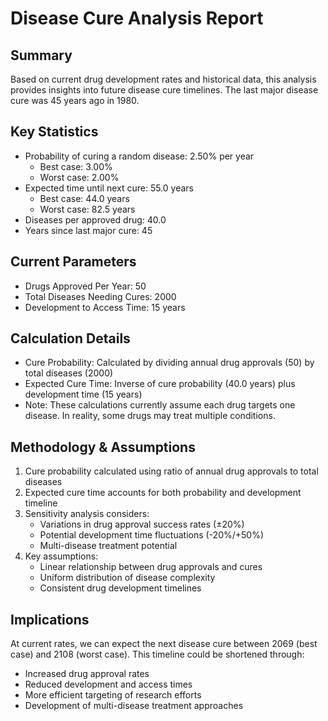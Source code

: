 # Disease Cure Analysis Report

## Summary
Based on current drug development rates and historical data, this analysis provides insights into future disease cure timelines. The last major disease cure was 45 years ago in 1980.

## Key Statistics
- Probability of curing a random disease: 2.50% per year
  - Best case: 3.00%
  - Worst case: 2.00%
- Expected time until next cure: 55.0 years
  - Best case: 44.0 years
  - Worst case: 82.5 years
- Diseases per approved drug: 40.0
- Years since last major cure: 45

## Current Parameters
- Drugs Approved Per Year: 50
- Total Diseases Needing Cures: 2000
- Development to Access Time: 15 years

## Calculation Details
- Cure Probability: Calculated by dividing annual drug approvals (50) by total diseases (2000)
- Expected Cure Time: Inverse of cure probability (40.0 years) plus development time (15 years)
- Note: These calculations currently assume each drug targets one disease. In reality, some drugs may treat multiple conditions.

## Methodology & Assumptions
1. Cure probability calculated using ratio of annual drug approvals to total diseases
2. Expected cure time accounts for both probability and development timeline
3. Sensitivity analysis considers:
   - Variations in drug approval success rates (±20%)
   - Potential development time fluctuations (-20%/+50%)
   - Multi-disease treatment potential
4. Key assumptions:
   - Linear relationship between drug approvals and cures
   - Uniform distribution of disease complexity
   - Consistent drug development timelines

## Implications
At current rates, we can expect the next disease cure between 2069 (best case) and 2108 (worst case). This timeline could be shortened through:
- Increased drug approval rates
- Reduced development and access times
- More efficient targeting of research efforts
- Development of multi-disease treatment approaches